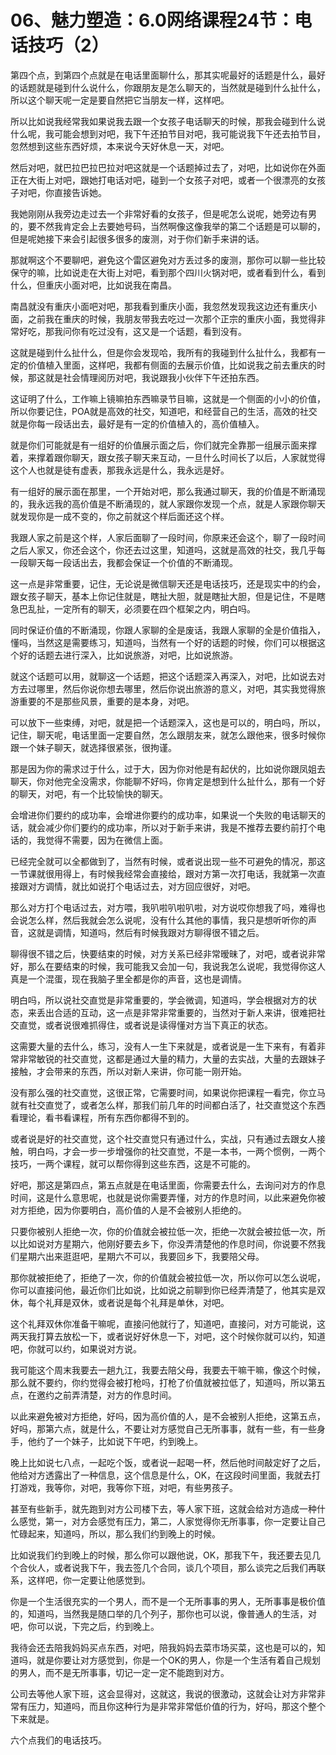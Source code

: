 # 06、魅力塑造：6.0网络课程24节：电话技巧（2）

第四个点，到第四个点就是在电话里面聊什么，那其实呢最好的话题是什么，最好的话题就是碰到什么说什么，你跟朋友是怎么聊天的，当然就是碰到什么扯什么，所以这个聊天呢一定是要自然把它当朋友一样，这样吧。

所以比如说我经常我如果说我去跟一个女孩子电话聊天的时候，那我会碰到什么说什么呢，我可能会想到对吧，我下午还拍节目对吧，我可能说我下午还去拍节目，忽然想到这些东西好烦，本来说今天好休息一天，对吧。

然后对吧，就巴拉巴拉巴拉对吧这就是一个话题掉过去了，对吧，比如说你在外面正在大街上对吧，跟她打电话对吧，碰到一个女孩子对吧，或者一个很漂亮的女孩子对吧，你直接告诉她。

我她刚刚从我旁边走过去一个非常好看的女孩子，但是呢怎么说呢，她旁边有男的，要不然我肯定会上去要她号码，当然啊像这像我举的第二个话题是可以聊的，但是呢她接下来会引起很多很多的废测，对于你们新手来讲的话。

那就啊这个不要聊吧，避免这个雷区避免对方丢过多的废测，那你可以聊一些比较保守的嘛，比如说走在大街上对吧，看到那个四川火锅对吧，或者看到什么，看到什么，但重庆小面对吧，比如说我在南昌。

南昌就没有重庆小面吧对吧，那我看到重庆小面，我忽然发现我这边还有重庆小面，之前我在重庆的时候，我朋友带我去吃过一次那个正宗的重庆小面，我觉得非常好吃，那我问你有吃过没有，这又是一个话题，看到没有。

这就是碰到什么扯什么，但是你会发现哈，我所有的我碰到什么扯什么，我都有一定的价值植入里面，这样吧，我都有侧面的去展示价值，比如说我之前去重庆的时候，那这就是社会情理阅历对吧，我说跟我小伙伴下午还拍东西。

这证明了什么，工作嘛上镜嘛拍东西嘛录节目嘛，这就是一个侧面的小小的价值，所以你要记住，POA就是高效的社交，知道吧，和经营自己的生活，高效的社交就是你每一段话出去，最好是有一定的价值植入的，高价值植入。

就是你们可能就是有一组好的价值展示面之后，你们就完全靠那一组展示面来撑着，来撑着跟你聊天，跟女孩子聊天来互动，一旦什么时间长了以后，人家就觉得这个人也就是徒有虚表，那我永远是什么，我永远是好。

有一组好的展示面在那里，一个开始对吧，那么我通过聊天，我的价值是不断涌现的，我永远我的高价值是不断涌现的，就人家跟你发现一个点，就是人家跟你聊天就发现你是一成不变的，你之前就这个样后面还这个样。

我跟人家之前是这个样，人家后面聊了一段时间，你原来还会这个，聊了一段时间之后人家又，你还会这个，你还去过这里，知道吗，这就是高效的社交，我几乎每一段聊天每一段话出去，我都会保证一个价值的不断涌现。

这一点是非常重要，记住，无论说是微信聊天还是电话技巧，还是现实中的约会，跟女孩子聊天，基本上你记住就是，瞎扯大胆，就是瞎扯大胆，但是记住，不是瞎急巴乱扯，一定所有的聊天，必须要在四个框架之内，明白吗。

同时保证价值的不断涌现，你跟人家聊的全是废话，我跟人家聊的全是价值指入，懂吗，当然这是需要练习，知道吗，当然有一个好的话题的时候，你们可以根据这个好的话题去进行深入，比如说旅游，对吧，比如说旅游。

就这个话题可以用，就聊这一个话题，把这个话题深入再深入，对吧，比如说去对方去过哪里，然后你说你想去哪里，然后你说出旅游的意义，对吧，其实我觉得旅游重要的不是那些风景，重要的是本身，对吧。

可以放下一些束缚，对吧，就是把一个话题深入，这也是可以的，明白吗，所以，记住，聊天呢，电话里面一定要自然，怎么跟朋友来，就怎么跟他来，很多时候你跟一个妹子聊天，就选择很紧张，很拘谨。

那是因为你的需求过于什么，过于大，因为你对他是有起伏的，比如说你跟凤姐去聊天，你对他完全没需求，你能聊不好吗，你肯定是想到什么扯什么，那有一个好的聊天，对吧，有一个比较愉快的聊天。

会增进你们要约的成功率，会增进你要约的成功率，如果说一个失败的电话聊天的话，就会减少你们要约的成功率，所以对于新手来讲，我是不推荐去要约前打个电话的，我觉得不需要，因为在微信上面。

已经完全就可以全都做到了，当然有时候，或者说出现一些不可避免的情况，那这一节课就很用得上，有时候我经常会直接给，跟对方第一次打电话，我就第一次直接跟对方调情，就比如说打个电话过去，对方回应很好，对吧。

那么对方打个电话过去，对方喂，我叭啦叭啦叭啦，对方说哎你想我了吗，难得也会说怎么样，然后我就会怎么说呢，没有什么其他的事情，我只是想听听你的声音，这就是调情，知道吗，然后有时候我跟对方聊得很不错之后。

聊得很不错之后，快要结束的时候，对方关系已经非常暧昧了，对吧，或者说非常好，那么在要结束的时候，我可能我又会加一句，我说我怎么说呢，我觉得你这人真是一个混蛋，现在我脑子里全都是你的声音，这也是调情。

明白吗，所以说社交直觉是非常重要的，学会微调，知道吗，学会根据对方的状态，来丢出合适的互动，这一点是非常非常重要的，当然对于新人来讲，很难把社交直觉，或者说很难抓得住，或者说是读得懂对方当下真正的状态。

这需要大量的去什么，练习，没有人一生下来就是，或者说是一生下来有，有着非常非常敏锐的社交直觉，这都是通过大量的精力，大量的去实战，大量的去跟妹子接触，才会带来的东西，所以对新人来讲，你可能一刚开始。

没有那么强的社交直觉，这很正常，它需要时间，如果说你把课程一看完，你立马就有社交直觉了，或者怎么样，那我们前几年的时间都白活了，社交直觉这个东西看理论，看书看课程，所有东西你都得不到的。

或者说是好的社交直觉，这个社交直觉只有通过什么，实战，只有通过去跟女人接触，明白吗，才会一步一步增强你的社交直觉，不是一本书，一两个惯例，一两个技巧，一两个课程，就可以帮你得到这些东西，这是不可能的。

好吧，那这是第四点，第五点就是在电话里面，你需要去什么，去询问对方的作息时间，这是什么意思呢，也就是说你需要弄懂，对方的作息时间，以此来避免你被对方拒绝，因为你要明白，高价值的人是不会被别人拒绝的。

只要你被别人拒绝一次，你的价值就会被拉低一次，拒绝一次就会被拉低一次，所以比如说对方星期六，他刚好要去乡下，你没弄清楚他的作息时间，你说要不然我们星期六出来逛逛吧，星期六不可以，我要回乡下，我要陪父母。

那你就被拒绝了，拒绝了一次，你的价值就会被拉低一次，所以你可以怎么说呢，你可以直接问他，最近你们比如说，比如说之前聊到你已经弄清楚了，他其实是双休，每个礼拜是双休，或者说是每个礼拜是单休，对吧。

这个礼拜双休你准备干嘛呢，直接问他就行了，知道吧，直接问，对方可能说，这两天我打算去放松一下，或者说好好休息一下，对吧，这个时候你就可以约，知道吧，你就可以约，如果说对方说。

我可能这个周末我要去一趟九江，我要去陪父母，我要去干嘛干嘛，像这个时候，那么就不要约，你约觉得会被打枪吗，打枪了价值就被拉低了，知道吗，所以第五点，在邀约之前弄清楚，对方的作息时间。

以此来避免被对方拒绝，好吗，因为高价值的人，是不会被别人拒绝，这第五点，好吗，那第六点，就是什么，不要让对方感觉自己无所事事，就有一些，有一些身手，他约了一个妹子，比如说下午吧，约到晚上。

晚上比如说七八点，一起吃个饭，或者说一起喝一杯，然后他时间敲定好了之后，他给对方透露出了一种信息，这个信息是什么，OK，在这段时间里面，我就去打打游戏，我等你，对吧，我等你下班，对吧，有些男孩子。

甚至有些新手，就先跑到对方公司楼下去，等人家下班，这就会给对方造成一种什么感觉，第一，对方会感觉有压力，第二，人家觉得你无所事事，你一定要让自己忙碌起来，知道吗，所以，那么我们约到晚上的时候。

比如说我们约到晚上的时候，那么你可以跟他说，OK，那我下午，我还要去见几个合伙人，或者说我下午，我去签几个合同，谈几个项目，那么谈完之后我们再联系，这样吧，你一定要让他感觉到。

你是一个生活很充实的一个男人，而不是一个无所事事的男人，无所事事是极价值的，知道吗，当然我是随口举的几个列子，那你也可以说，像普通人的生活，对吧，你可以说，下完之后，约到晚上。

我待会还去陪我妈妈买点东西，对吧，陪我妈妈去菜市场买菜，这也是可以的，知道吗，就是你要让对方感觉到，你是一个OK的男人，你是一个生活有着自己规划的男人，而不是无所事事，切记一定一定不能跑到对方。

公司去等他人家下班，这会显得对，这就这，我说的很激动，这就会让对方非常非常有压力，知道吗，而且你这种行为是非常非常低价值的行为，好吗，那这个整个下来就是。

六个点我们的电话技巧。